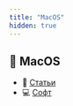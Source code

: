 ```yaml
---
title: "MacOS"
hidden: true
---
```


## 🍏 MacOS

- 📝 [Статьи](MacOS/articles/)
- 💻 [Софт](MacOS/soft/)
